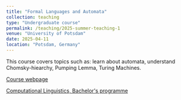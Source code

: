 ```yaml
---
title: "Formal Languages and Automata"
collection: teaching
type: "Undergraduate course"
permalink: /teaching/2025-summer-teaching-1
venue: "University of Potsdam"
date: 2025-04-11
location: "Potsdam, Germany"
---
```


This course covers topics such as: learn about automata, understand Chomsky-hiearchy, Pumping Lemma, Turing Machines.


[Course webpage](https://web.archive.org/web/20250415095433/https://puls-qis.uni-potsdam.de/qisserver/rds?state=verpublish&status=init&vmfile=no&publishid=112294&moduleCall=webInfo&publishConfFile=webInfo&publishSubDir=veranstaltung)

[Computational Linguistics, Bachelor's programme](https://www.uni-potsdam.de/de/studium/studienangebot/bachelor/ein-fach-bachelor/computerlinguistik)
